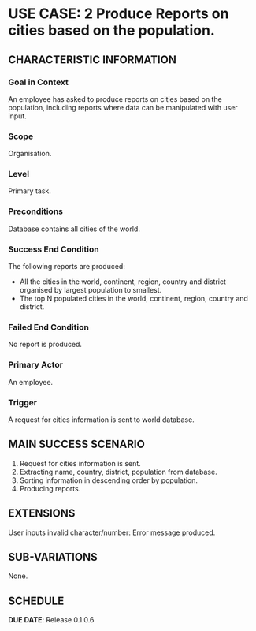 # USE CASE: 2 Produce Reports on cities based on the population.

## CHARACTERISTIC INFORMATION

### Goal in Context

An employee has asked to produce reports on cities based on the population, including reports where data can be manipulated with user input.

### Scope

Organisation.

### Level

Primary task.

### Preconditions

Database contains all cities of the world.

### Success End Condition

The following reports are produced:
- All the cities in the world, continent, region, country and district organised by largest population to smallest.
- The top N populated cities in the world, continent, region, country and district.

### Failed End Condition

No report is produced.

### Primary Actor

An employee.

### Trigger

A request for cities information is sent to world database.

## MAIN SUCCESS SCENARIO

1. Request for cities information is sent.
2. Extracting name, country, district, population from database.
3. Sorting information in descending order by population.
4. Producing reports.

## EXTENSIONS

User inputs invalid character/number: Error message produced.

## SUB-VARIATIONS

None.

## SCHEDULE

**DUE DATE**: Release 0.1.0.6